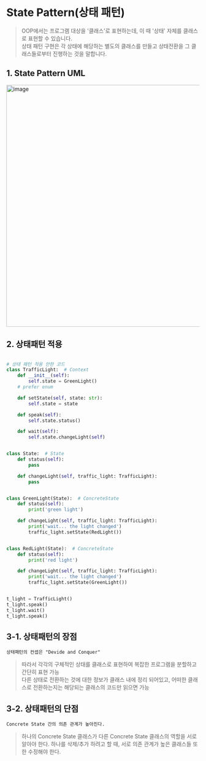 # State Pattern(상태 패턴)
> OOP에서는 프로그램 대상을 '클래스'로 표현하는데, 이 때 '상태' 자체를 클래스로 표현할 수 있습니다.  
> 상태 패턴 구현은 각 상태에 해당하는 별도의 클래스를 만들고 상태전환을 그 클래스들로부터 진행하는 것을 말합니다.

## 1. State Pattern UML
<img width="631" alt="image" src="https://user-images.githubusercontent.com/96826443/165677782-211501c9-a1d0-4851-b9bf-44a25bc0f1e3.png">

## 2. 상태패턴 적용
```python

# 상태 패턴 적용 안한 코드
class TrafficLight:  # Context
    def __init__(self):
        self.state = GreenLight()
    # prefer enum

    def setState(self, state: str):
        self.state = state

    def speak(self):
        self.state.status()

    def wait(self):
        self.state.changeLight(self)


class State:  # State
    def status(self):
        pass

    def changeLight(self, traffic_light: TrafficLight):
        pass


class GreenLight(State):  # ConcreteState
    def status(self):
        print('green light')

    def changeLight(self, traffic_light: TrafficLight):
        print('wait... the light changed')
        traffic_light.setState(RedLight())


class RedLight(State):  # ConcreteState
    def status(self):
        print('red light')

    def changeLight(self, traffic_light: TrafficLight):
        print('wait... the light changed')
        traffic_light.setState(GreenLight())


t_light = TrafficLight()
t_light.speak()
t_light.wait()
t_light.speak()

```
## 3-1. 상태패턴의 장점
```상태패턴의 컨셉은 "Devide and Conquer"```
> 따라서 각각의 구체적인 상태를 클래스로 표현하여 복잡한 프로그램을 분할하고 간단히 표현 가능  
> 다른 상태로 전환하는 것에 대한 정보가 클래스 내에 정리 되어있고, 어떠한 클래스로 전환하는지는 해당되는 클래스의 코드만 읽으면 가능   

## 3-2. 상태패턴의 단점
```Concrete State 간의 의존 관계가 높아진다.```
> 하나의 Concrete State 클래스가 다른 Concrete State 클래스의 역할을 서로 알아야 한다.
> 하나를 삭제/추가 하려고 할 때, 서로 의존 관계가 높은 클래스들 또한 수정해야 한다.
